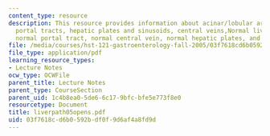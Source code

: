 ```yaml
---
content_type: resource
description: This resource provides information about acinar/lobular architecture,
  portal tracts, hepatic plates and sinusoids, central veins,Normal liver architecture,
  normal portal tract, normal central vein, normal hepatic plates, and special stains.
file: /media/courses/hst-121-gastroenterology-fall-2005/03f7618cd6b0592bdf0f9d6af4a8fd9d_liverpath05opens.pdf
file_type: application/pdf
learning_resource_types:
- Lecture Notes
ocw_type: OCWFile
parent_title: Lecture Notes
parent_type: CourseSection
parent_uid: 1c4b8ea0-5de6-6c17-9bfc-bfe5e773f8e0
resourcetype: Document
title: liverpath05opens.pdf
uid: 03f7618c-d6b0-592b-df0f-9d6af4a8fd9d
---
```

